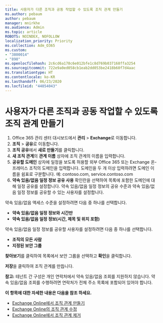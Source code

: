 ```yaml
---
title: 사용자가 다른 조직과 공동 작업할 수 있도록 조직 관계 만들기
ms.author: pebaum
author: pebaum
manager: mnirkhe
ms.audience: Admin
ms.topic: article
ROBOTS: NOINDEX, NOFOLLOW
localization_priority: Priority
ms.collection: Adm_O365
ms.custom:
- "3800014"
- "898"
ms.openlocfilehash: 2c6cd6a178c6e012bfe1c8d769b037168ffa3254
ms.sourcegitcommit: 722e9a0ed058cb1eab2dd053be2418b60f7d4aac
ms.translationtype: HT
ms.contentlocale: ko-KR
ms.lasthandoff: 06/23/2020
ms.locfileid: "44854043"
---
```

# <a name="create-an-organization-relationship-to-allow-your-users-to-collaborate-with-another-organization"></a>사용자가 다른 조직과 공동 작업할 수 있도록 조직 관계 만들기

1. Office 365 관리 센터 대시보드에서 **관리** > **Exchange**로 이동합니다.
2. **조직** > **공유**로 이동합니다.
3. **조직 공유**에서 **새로 만들기**를 클릭합니다.
4. **새 조직 관계**의 **관계 이름** 상자에 조직 관계의 이름을 입력합니다.
5. **공유할 도메인** 상자에 일정을 보도록 허용할 외부 Office 365 또는 Exchange 온-프레미스 조직의 도메인을 입력합니다. 도메인을 두 개 이상 입력하려면 도메인 이름을 쉼표로 구분합니다. 예: contoso.com, service.contoso.com
6. **약속 있음/없음 일정 정보 공유 사용** 확인란을 선택하여 목록에 포함한 도메인에 대해 일정 공유를 설정합니다. 약속 있음/없음 일정 정보의 공유 수준과 약속 있음/없음 일정 정보를 공유할 수 있는 사용자를 설정합니다.  

약속 있음/없음 액세스 수준을 설정하려면 다음 중 하나를 선택합니다.

- **약속 있음/없음 일정 정보와 시간만**
- **약속 있음/없음 일정 정보(시간, 제목 및 위치 포함)**  

 약속 있음/없음 일정 정보를 공유할 사용자를 설정하려면 다음 중 하나를 선택합니다.

- **조직의 모든 사람**
- **지정된 보안 그룹**  

**찾아보기**를 클릭하여 목록에서 보안 그룹을 선택하고 **확인**을 클릭합니다.

**저장**을 클릭하여 조직 관계를 만듭니다.  

**참고:** 테넌트 간 구성은 개인 연락처에서 약속 있음/없음 조회를 지원하지 않습니다. 약속 있음/없음 조회를 수행하려면 연락처가 전체 주소 목록에 포함되어 있어야 합니다.

**이 항목에 대한 자세한 내용은 다음을 참조 하세요.**

- [Exchange Online에서 조직 관계 만들기](https://docs.microsoft.com/exchange/sharing/organization-relationships/create-an-organization-relationship)
- [Exchange Online의 조직 관계 수정](https://docs.microsoft.com/exchange/sharing/organization-relationships/modify-an-organization-relationship)
- [Exchange Online에서 조직 관계 제거](https://docs.microsoft.com/exchange/sharing/organization-relationships/remove-an-organization-relationship)
